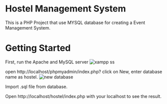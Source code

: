 # Hostel Management System
This is a PHP Project that use MYSQL database for creating a Event Management System.

# Getting Started
First, run the Apache and MySQL server
![xampp ss](https://user-images.githubusercontent.com/91686147/177033844-3e58c791-47eb-4a05-86b9-67abb16bca3e.PNG)

open http://localhost/phpmyadmin/index.php? click on New, enter database name as hostel.
![new database](https://user-images.githubusercontent.com/91686147/177033840-91f1fde4-6b6e-44d0-a0ea-edc6b7978bbd.PNG)

Import .sql file from database.

Open http://localhost/hostel/index.php with your localhost to see the result.






